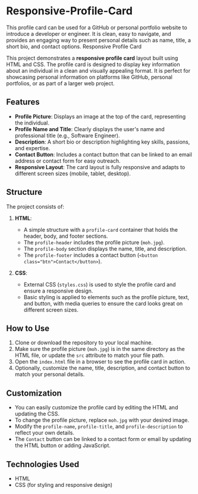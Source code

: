 # Responsive-Profile-Card
This profile card can be used for a GitHub or personal portfolio website to introduce a developer or engineer. It is clean, easy to navigate, and provides an engaging way to present personal details such as name, title, a short bio, and contact options.
 Responsive Profile Card

This project demonstrates a **responsive profile card** layout built using HTML and CSS. The profile card is designed to display key information about an individual in a clean and visually appealing format. It is perfect for showcasing personal information on platforms like GitHub, personal portfolios, or as part of a larger web project.

## Features
- **Profile Picture**: Displays an image at the top of the card, representing the individual.
- **Profile Name and Title**: Clearly displays the user's name and professional title (e.g., Software Engineer).
- **Description**: A short bio or description highlighting key skills, passions, and expertise.
- **Contact Button**: Includes a contact button that can be linked to an email address or contact form for easy outreach.
- **Responsive Layout**: The card layout is fully responsive and adapts to different screen sizes (mobile, tablet, desktop).

## Structure
The project consists of:
1. **HTML**:
   - A simple structure with a `profile-card` container that holds the header, body, and footer sections.
   - The `profile-header` includes the profile picture (`moh.jpg`).
   - The `profile-body` section displays the name, title, and description.
   - The `profile-footer` includes a contact button (`<button class="btn">Contact</button>`).

2. **CSS**:
   - External CSS (`styles.css`) is used to style the profile card and ensure a responsive design.
   - Basic styling is applied to elements such as the profile picture, text, and button, with media queries to ensure the card looks great on different screen sizes.

## How to Use
1. Clone or download the repository to your local machine.
2. Make sure the profile picture (`moh.jpg`) is in the same directory as the HTML file, or update the `src` attribute to match your file path.
3. Open the `index.html` file in a browser to see the profile card in action.
4. Optionally, customize the name, title, description, and contact button to match your personal details.

## Customization
- You can easily customize the profile card by editing the HTML and updating the CSS.
- To change the profile picture, replace `moh.jpg` with your desired image.
- Modify the `profile-name`, `profile-title`, and `profile-description` to reflect your own details.
- The `Contact` button can be linked to a contact form or email by updating the HTML button or adding JavaScript.

## Technologies Used
- HTML
- CSS (for styling and responsive design)
  
